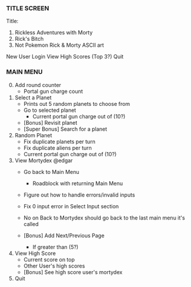 ### TITLE SCREEN ###
Title:
1. Rickless Adventures with Morty
2. Rick's Bitch
3. Not Pokemon
Rick & Morty ASCII art

New User
Login
View High Scores (Top 3?)
Quit

### MAIN MENU ###
0. Add round counter
    - Portal gun charge count
1. Select a Planet
    - Prints out 5 random planets to choose from
    - Go to selected planet
      - Current portal gun charge out of (10?)
    - [Bonus] Revisit planet
    - [Super Bonus] Search for a planet
2. Random Planet
    - Fix duplicate planets per turn
    - Fix duplicate aliens per turn
    - Current portal gun charge out of (10?)
3. View Mortydex @edgar
    <!-- - Select alien to view more info -->
      <!-- - Name, status, etc... -->
      <!-- - Go back to Mortydex Menu -->
    - Go back to Main Menu
      - Roadblock with returning Main Menu
    - Figure out how to handle errors/invalid inputs
    - Fix 0 input error in Select Input section
    - No on Back to Mortydex should go back to the last main menu it's called

    - [Bonus] Add Next/Previous Page
      - If greater than (5?)
4. View High Score
    - Current score on top
    - Other User's high scores
    - [Bonus] See high score user's mortydex
5. Quit
